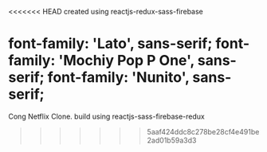 <<<<<<< HEAD
created using reactjs-redux-sass-firebase

font-family: 'Lato', sans-serif;
font-family: 'Mochiy Pop P One', sans-serif;
font-family: 'Nunito', sans-serif;
=======
Cong Netflix Clone. build using reactjs-sass-firebase-redux
>>>>>>> 5aaf424ddc8c278be28cf4e491be2ad01b59a3d3
